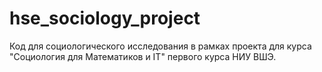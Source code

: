 # hse_sociology_project
Код для социологического исследования в рамках проекта для курса "Социология для Математиков и IT" первого курса НИУ ВШЭ.
